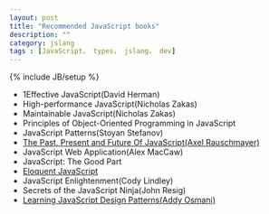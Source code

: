 ```yaml
---
layout: post
title: "Recommended JavaScript books"
description: ""
category: jslang
tags : [JavaScript， types， jslang， dev]
---
```

{% include JB/setup %}

* 1Effective JavaScript(David Herman)
* High-performance JavaScript(Nicholas Zakas)
* Maintainable JavaScript(Nicholas Zakas)
* Principles of Object-Oriented Programming in JavaScript
* JavaScript Patterns(Stoyan Stefanov)
* [The Past, Present and Future Of JavaScript(Axel Rauschmayer)](http://oreilly.com/javascript/radarreports/past-present-future-javascript.html)
* JavaScript Web Application(Alex MacCaw)
* JavaScript: The Good Part
* [Eloquent JavaScript](http://eloquentjavascript.net/)
* JavaScript Enlightenment(Cody Lindley)
* Secrets of the JavaScript Ninja(John Resig)
* [Learning JavaScript Design Patterns(Addy Osmani)](http://addyosmani.com/resources/essentialjsdesignpatterns/book/)
